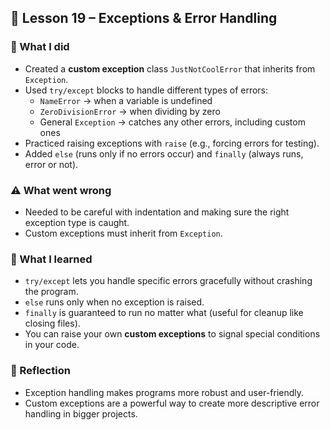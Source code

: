 ## 📘 Lesson 19 – Exceptions & Error Handling  

### 🔧 What I did  
- Created a **custom exception** class `JustNotCoolError` that inherits from `Exception`.  
- Used `try/except` blocks to handle different types of errors:  
  - `NameError` → when a variable is undefined  
  - `ZeroDivisionError` → when dividing by zero  
  - General `Exception` → catches any other errors, including custom ones  
- Practiced raising exceptions with `raise` (e.g., forcing errors for testing).  
- Added `else` (runs only if no errors occur) and `finally` (always runs, error or not).  

### ⚠️ What went wrong  
- Needed to be careful with indentation and making sure the right exception type is caught.  
- Custom exceptions must inherit from `Exception`.  

### 🧠 What I learned  
- `try/except` lets you handle specific errors gracefully without crashing the program.  
- `else` runs only when no exception is raised.  
- `finally` is guaranteed to run no matter what (useful for cleanup like closing files).  
- You can raise your own **custom exceptions** to signal special conditions in your code.  

### 💭 Reflection  
- Exception handling makes programs more robust and user-friendly.  
- Custom exceptions are a powerful way to create more descriptive error handling in bigger projects.  
